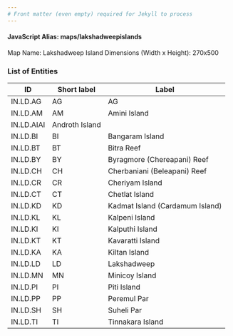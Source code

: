 ```yaml
---
# Front matter (even empty) required for Jekyll to process
---
```


#### JavaScript Alias: maps/lakshadweepislands

Map Name: Lakshadweep Island
Dimensions (Width x Height): 270x500






### List of Entities

ID | Short label | Label
---|---|---|
IN.LD.AG|AG|AG|Agatti Island
IN.LD.AM|AM|Amini Island
IN.LD.AIAI|Androth Island
IN.LD.BI|BI|Bangaram Island
IN.LD.BT|BT|Bitra Reef
IN.LD.BY|BY|Byragmore (Chereapani) Reef
IN.LD.CH|CH|Cherbaniani (Beleapani) Reef
IN.LD.CR|CR|Cheriyam Island
IN.LD.CT|CT|Chetlat Island
IN.LD.KD|KD|Kadmat Island (Cardamum Island)
IN.LD.KL|KL|Kalpeni Island
IN.LD.KI|KI|Kalputhi Island
IN.LD.KT|KT|Kavaratti Island
IN.LD.KA|KA|Kiltan Island
IN.LD.LD|LD|Lakshadweep
IN.LD.MN|MN|Minicoy Island
IN.LD.PI|PI|Piti Island
IN.LD.PP|PP|Peremul Par
IN.LD.SH|SH|Suheli Par
IN.LD.TI|TI|Tinnakara Island